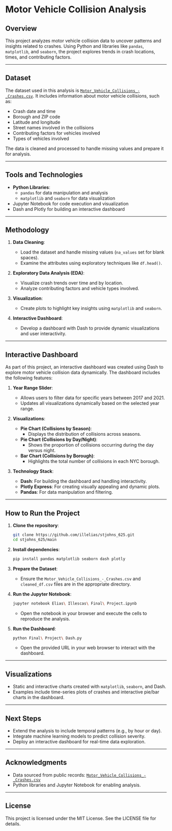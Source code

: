 # Motor Vehicle Collision Analysis

## Overview

This project analyzes motor vehicle collision data to uncover patterns and insights related to crashes. Using Python and libraries like `pandas`, `matplotlib`, and `seaborn`, the project explores trends in crash locations, times, and contributing factors.

---

## Dataset

The dataset used in this analysis is [`Motor_Vehicle_Collisions_-_Crashes.csv`](https://catalog.data.gov/dataset/motor-vehicle-collisions-crashes). It includes information about motor vehicle collisions, such as:

- Crash date and time
- Borough and ZIP code
- Latitude and longitude
- Street names involved in the collisions
- Contributing factors for vehicles involved
- Types of vehicles involved

The data is cleaned and processed to handle missing values and prepare it for analysis.

---

## Tools and Technologies

- **Python Libraries**:
  - `pandas` for data manipulation and analysis
  - `matplotlib` and `seaborn` for data visualization
- Jupyter Notebook for code execution and visualization
- Dash and Plotly for building an interactive dashboard

---

## Methodology

1. **Data Cleaning**:
   - Load the dataset and handle missing values (`na_values` set for blank spaces).
   - Examine the attributes using exploratory techniques like `df.head()`.

2. **Exploratory Data Analysis (EDA)**:
   - Visualize crash trends over time and by location.
   - Analyze contributing factors and vehicle types involved.

3. **Visualization**:
   - Create plots to highlight key insights using `matplotlib` and `seaborn`.

4. **Interactive Dashboard**:
   - Develop a dashboard with Dash to provide dynamic visualizations and user interactivity.

---

## Interactive Dashboard

As part of this project, an interactive dashboard was created using Dash to explore motor vehicle collision data dynamically. The dashboard includes the following features:

1. **Year Range Slider**:
   - Allows users to filter data for specific years between 2017 and 2021.
   - Updates all visualizations dynamically based on the selected year range.

2. **Visualizations**:
   - **Pie Chart (Collisions by Season)**:
     - Displays the distribution of collisions across seasons.
   - **Pie Chart (Collisions by Day/Night)**:
     - Shows the proportion of collisions occurring during the day versus night.
   - **Bar Chart (Collisions by Borough)**:
     - Highlights the total number of collisions in each NYC borough.

3. **Technology Stack**:
   - **Dash**: For building the dashboard and handling interactivity.
   - **Plotly Express**: For creating visually appealing and dynamic plots.
   - **Pandas**: For data manipulation and filtering.

---

## How to Run the Project

1. **Clone the repository**:
   ```bash
   git clone https://github.com/illelias/stjohns_625.git
   cd stjohns_625/main
   ```

2. **Install dependencies**:
   ```bash
   pip install pandas matplotlib seaborn dash plotly
   ```

3. **Prepare the Dataset**:
   - Ensure the `Motor_Vehicle_Collisions_-_Crashes.csv` and `cleaned_df.csv` files are in the appropriate directory.

4. **Run the Jupyter Notebook**:
   ```bash
   jupyter notebook Elias\ Illescas\ Final\ Project.ipynb
   ```
   - Open the notebook in your browser and execute the cells to reproduce the analysis.

5. **Run the Dashboard**:
   ```bash
   python Final\ Project\ Dash.py
   ```
   - Open the provided URL in your web browser to interact with the dashboard.

---

## Visualizations

- Static and interactive charts created with `matplotlib`, `seaborn`, and Dash.
- Examples include time-series plots of crashes and interactive pie/bar charts in the dashboard.

---

## Next Steps

- Extend the analysis to include temporal patterns (e.g., by hour or day).
- Integrate machine learning models to predict collision severity.
- Deploy an interactive dashboard for real-time data exploration.

---

## Acknowledgments

- Data sourced from public records: [`Motor_Vehicle_Collisions_-_Crashes.csv`](https://catalog.data.gov/dataset/motor-vehicle-collisions-crashes)
- Python libraries and Jupyter Notebook for enabling analysis.

---

## License

This project is licensed under the MIT License. See the LICENSE file for details.

